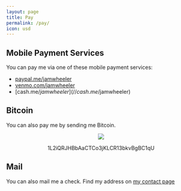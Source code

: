 ```yaml
---
layout: page
title: Pay
permalink: /pay/
icon: usd
---
```


## Mobile Payment Services 
 
You can pay me via one of these mobile payment services: 
 
- [paypal.me/jamwheeler](//paypal.me/jamwheeler) 
- [venmo.com/jamwheeler](//venmo.com/jamwheeler) 
- [cash.me/$jamwheeler](//cash.me/$jamwheeler) 
 
## Bitcoin 
 
You can also pay me by sending me Bitcoin. 
 
<div align="center"> 
<img src="https://api.qrserver.com/v1/create-qr-code/?size=150x150&data=1L2iQRJHBbAaCTCo3jKLCR13bkvBgBC1qU" /> 

1L2iQRJHBbAaCTCo3jKLCR13bkvBgBC1qU 
 
</div> 
 
 
## Mail 
 
You can also mail me a check. Find my address on [my contact page](/contact) 

